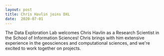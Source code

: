 ```yaml
---
layout: post
title: Chris Havlin joins DXL
date:  2020-07-01
---
```


The Data Exploration Lab welcomes Chris Havlin as a Research Scientist in the School of Information Sciences!
Chris brings with him extensive experience in the geosciences and computational sciences, and we're excited to work together on projects.
